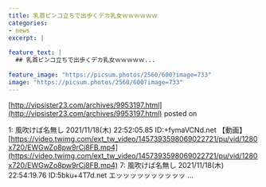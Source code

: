 ```yaml
---
title: 乳首ピンコ立ちで出歩くデカ乳女ｗｗｗｗｗｗ
categories:
- news
excerpt: |
  
feature_text: |
  ## 乳首ピンコ立ちで出歩くデカ乳女ｗｗｗｗｗ...
  
feature_image: "https://picsum.photos/2560/600?image=733"
image: "https://picsum.photos/2560/600?image=733"
---
```


[http://vipsister23.com/archives/9953197.html](http://vipsister23.com/archives/9953197.html)
posted on 

<!--more-->

1: 風吹けば名無し 2021/11/18(木) 22:52:05.85 ID:+fymaVCNd.net 【動画】[https://video.twimg.com/ext_tw_video/1457393598069022721/pu/vid/1280x720/EWGwZo8pw9rCj8FB.mp4](https://video.twimg.com/ext_tw_video/1457393598069022721/pu/vid/1280x720/EWGwZo8pw9rCj8FB.mp4) 7: 風吹けば名無し 2021/11/18(木) 22:54:19.76 ID:5bku+4T7d.net エッッッッッッッッッッ ...
